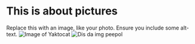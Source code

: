 # This is about pictures
Replace this with an image, like your photo. Ensure you include some alt-text.
![Image of Yaktocat](https://octodex.github.com/images/yaktocat.png)
![Dis da img peepol](https://repository-images.githubusercontent.com/149791379/3578a500-586d-11ea-9ac3-39087235fe44)
